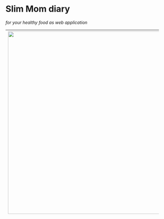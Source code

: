 # Slim Mom diary
*for your healthy food  as web application*

|<img width="600" src="https://user-images.githubusercontent.com/96833638/221600846-10277870-91ff-4bd8-a3ed-06efa1cbe85a.png">|<img width="600" src="https://user-images.githubusercontent.com/96833638/221600971-efc595d9-5d40-4669-b443-ab75a0eb00da.png">|
|:---:|:---:|


